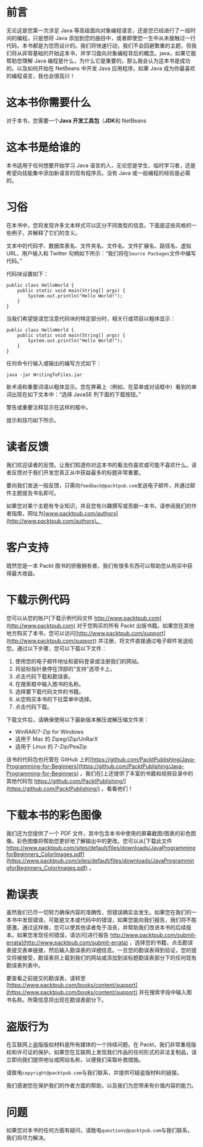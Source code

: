 # 前言

无论这是您第一次涉足 Java 等高级面向对象编程语言，还是您已经进行了一段时间的编程，只是想将 Java 添加到您的曲目中，或者即使您一生中从未接触过一行代码，本书都是为您而设计的。我们将快速行动，我们不会回避繁重的主题，但我们将从非常基础的开始这本书，并学习面向对象编程背后的概念。java，如果它能帮助您理解 Java 编程是什么，为什么它是重要的，那么我会认为这本书是成功的。以及如何开始在 NetBeans 中开发 Java 应用程序。如果 Java 成为你最喜欢的编程语言，我也会很高兴！

# 这本书你需要什么

对于本书，您需要一个**Java 开发工具包**（**JDK**和 NetBeans

# 这本书是给谁的

本书适用于任何想要开始学习 Java 语言的人，无论您是学生、临时学习者，还是希望向技能集中添加新语言的现有程序员。没有 Java 或一般编程的经验是必需的。

# 习俗

在本书中，您将发现许多文本样式可以区分不同类型的信息。下面是这些风格的一些例子，并解释了它们的含义。

文本中的代码字、数据库表名、文件夹名、文件名、文件扩展名、路径名、虚拟 URL、用户输入和 Twitter 句柄如下所示：“我们将在`Source Packages`文件中编写代码。”

代码块设置如下：

```
public class HelloWorld {
    public static void main(String[] args) {
        System.out.println("Hello World!");
    }
}
```

当我们希望提请您注意代码块的特定部分时，相关行或项目以粗体显示：

```
public class HelloWorld {
    public static void main(String[] args) {
        System.out.println("Hello World!");
    }
}
```

任何命令行输入或输出的编写方式如下：

```
java -jar WritingToFiles.jar
```

新术语和重要词语以粗体显示。您在屏幕上（例如，在菜单或对话框中）看到的单词出现在如下文本中：“选择 JavaSE 列下面的下载按钮。”

警告或重要注释显示在这样的框中。

提示和技巧如下所示。

# 读者反馈

我们欢迎读者的反馈。让我们知道你对这本书的看法你喜欢或可能不喜欢什么。读者反馈对于我们开发您真正从中获益最多的标题非常重要。

要向我们发送一般反馈，只需向`feedback@packtpub.com`发送电子邮件，并通过邮件主题提及书名即可。

如果您对某个主题有专业知识，并且您有兴趣撰写或贡献一本书，请参阅我们的作者指南，网址为[www.packtpub.com/authors](http://www.packtpub.com/authors)。

# 客户支持

既然您是一本 Packt 图书的骄傲拥有者，我们有很多东西可以帮助您从购买中获得最大收益。

# 下载示例代码

您可以从您的账户[下载示例代码文件 http://www.packtpub.com](http://www.packtpub.com) 对于您购买的所有 Packt 出版书籍。如果您在其他地方购买了本书，您可以访问[http://www.packtpub.com/support](http://www.packtpub.com/support) 并注册，将文件直接通过电子邮件发送给您。通过以下步骤，您可以下载以下文件：

1.  使用您的电子邮件地址和密码登录或注册我们的网站。
2.  将鼠标指针悬停在顶部的“支持”选项卡上。
3.  点击代码下载和勘误表。
4.  在搜索框中输入图书的名称。
5.  选择要下载代码文件的书籍。
6.  从您购买本书的下拉菜单中选择。
7.  点击代码下载。

下载文件后，请确保使用以下最新版本解压或解压缩文件夹：

*   WinRAR/7-Zip for Windows
*   适用于 Mac 的 Zipeg/iZip/UnRarX
*   适用于 Linux 的 7-Zip/PeaZip

该书的代码包也托管在 GitHub 上的[https://github.com/PacktPublishing/Java-Programming-for-Beginners](https://github.com/PacktPublishing/Java-Programming-for-Beginners) 。我们在[上还提供了丰富的书籍和视频目录中的其他代码包 https://github.com/PacktPublishing/](https://github.com/PacktPublishing/) 。看看他们！

# 下载本书的彩色图像

我们还为您提供了一个 PDF 文件，其中包含本书中使用的屏幕截图/图表的彩色图像。彩色图像将帮助您更好地了解输出中的更改。您可以从[下载此文件 https://www.packtpub.com/sites/default/files/downloads/JavaProgrammingforBeginners_ColorImages.pdf](https://www.packtpub.com/sites/default/files/downloads/JavaProgrammingforBeginners_ColorImages.pdf) 。

# 勘误表

虽然我们已尽一切努力确保内容的准确性，但错误确实会发生。如果您在我们的一本书中发现错误，可能是文本或代码中的错误，如果您能向我们报告，我们将不胜感激。通过这样做，您可以使其他读者免于沮丧，并帮助我们改进本书的后续版本。如果您发现任何错误，请访问[进行报告 http://www.packtpub.com/submit-errata](http://www.packtpub.com/submit-errata) ，选择您的书籍，点击勘误表提交表单链接，然后输入勘误表的详细信息。一旦您的勘误表得到验证，您的提交将被接受，勘误表将上载到我们的网站或添加到该标题勘误表部分下的任何现有勘误表列表中。

要查看之前提交的勘误表，请转至[https://www.packtpub.com/books/content/support](https://www.packtpub.com/books/content/support) 并在搜索字段中输入图书名称。所需信息将出现在勘误表部分下。

# 盗版行为

在互联网上盗版版权材料是所有媒体的一个持续问题。在 Packt，我们非常重视版权和许可证的保护。如果您在互联网上发现我们作品的任何形式的非法复制品，请立即向我们提供地址或网站名称，以便我们采取补救措施。

请致电`copyright@packtpub.com`与我们联系，并提供可疑盗版材料的链接。

我们感谢您在保护我们的作者方面的帮助，以及我们为您带来有价值内容的能力。

# 问题

如果您对本书的任何方面有疑问，请致电`questions@packtpub.com`与我们联系，我们将尽力解决。